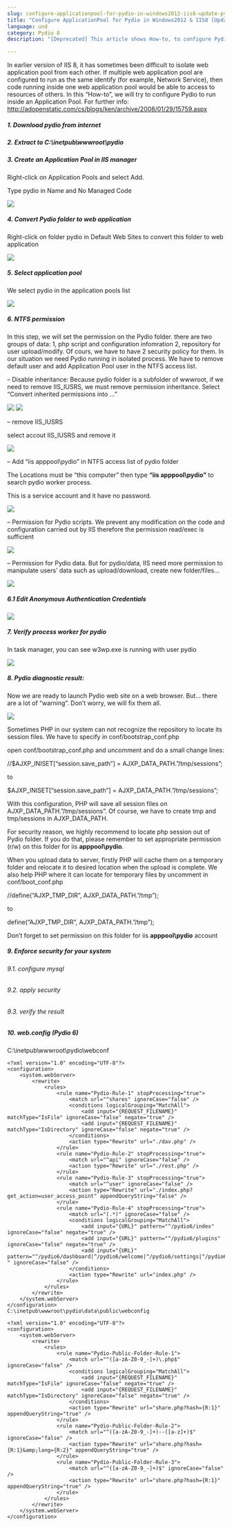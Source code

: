 ```yaml
---
slug: configure-applicationpool-for-pydio-in-windows2012-iis8-update-pydio-6
title: "Configure ApplicationPool for Pydio in Windows2012 & IIS8 [Update Pydio 6]"
language: und
category: Pydio 8
description: "[Deprecated] This article shows How-to, to configure Pydio to run inside an Application Pool."

---
```


In earlier version of IIS 8, it has sometimes been difficult to isolate web application pool from each other. If multiple web application pool are configured to run as the same identify (for example, Network Service), then code running inside one web application pool would be able to access to resources of others.
In this “How-to”, we will try to configure Pydio to run inside an Application Pool.
For further info: http://adopenstatic.com/cs/blogs/ken/archive/2008/01/29/15759.aspx

##### 1. Download pydio from internet

##### 2. Extract to C:\inetpub\wwwroot\pydio

##### 3. Create an Application Pool in IIS manager

Right-click on Application Pools and select Add.

Type pydio in Name and No Managed Code

![](../images/security/configure_applicationpool_for_pydio_in_windows2012_and_iis8/IIS8_AppPool_create-an-applicationpool.png)

##### 4. Convert Pydio folder to web application

Right-click on folder pydio in Default Web Sites to convert this folder to web application

![](../images/security/configure_applicationpool_for_pydio_in_windows2012_and_iis8/IIS8_AppPool_add-application.png)

##### 5. Select application pool
We select pydio in the application pools list

![](../images/security/configure_applicationpool_for_pydio_in_windows2012_and_iis8/3.connectAs-300x298.png)

##### 6. NTFS permission

In this step, we will set the permission on the Pydio folder. there are two groups of data: 1, php script and configuration infomration 2, repository for user upload/modify. Of cours, we have to have 2 security policy for them. In our situation we need Pydio running in isolated process. We have to remove default user and add Application Pool user in the NTFS access list.

– Disable inheritance: Because pydio folder is a subfolder of wwwroot, if we need to remove IIS_IUSRS, we must remove permission inheritance. Select “Convert inherited permissions into …”

![](../images/security/configure_applicationpool_for_pydio_in_windows2012_and_iis8/IIS8_AppPool_Disable-inheritance-300x200.png)
![](../images/security/configure_applicationpool_for_pydio_in_windows2012_and_iis8/IIS8_AppPool_convert-inerited-permission.png)

– remove IIS_IUSRS

select accout IIS_IUSRS and remove it

![](../images/security/configure_applicationpool_for_pydio_in_windows2012_and_iis8/IIS8_AppPool_remove-IIS_IUSRS.png)

– Add “iis apppool\pydio” in NTFS access list of pydio folder

The Locations must be “this computer” then type **“iis apppool\pydio”** to search pydio worker process.

This is a service account and it have no password.

![](../images/security/configure_applicationpool_for_pydio_in_windows2012_and_iis8/IIS8_AppPool_add-pydio-app-pool.png)

– Permission for Pydio scripts. We prevent any modification on the code and configuration carried out by IIS therefore the permission read/exec is sufficient

![](../images/security/configure_applicationpool_for_pydio_in_windows2012_and_iis8/IIS8_AppPool_permission-of-pydio-on-Pydio-folder.png)

– Permission for Pydio data. But for pydio/data, IIS need more permission to manipulate users’ data such as upload/download, create new folder/files…

![](../images/security/configure_applicationpool_for_pydio_in_windows2012_and_iis8/IIS8_AppPool_full-access-on-Data.png)

##### 6.1 Edit Anonymous Authentication Credentials

![](../images/security/configure_applicationpool_for_pydio_in_windows2012_and_iis8/Selection_018.png)

##### 7. Verify process worker for pydio

In task manager, you can see w3wp.exe is running with user pydio

![](../images/security/configure_applicationpool_for_pydio_in_windows2012_and_iis8/IIS8_AppPool_verify-process-worker.png)

##### 8. Pydio diagnostic result:

Now we are ready to launch Pydio web site on a web browser. But… there are a lot of “warning”. Don’t worry, we will fix them all.

![](../images/security/configure_applicationpool_for_pydio_in_windows2012_and_iis8/IIS8_AppPool_pydio-diagnostic-result.png)

Sometimes PHP in our system can not recognize the repository to locate its session files. We have to specify in conf/bootstrap_conf.php

open conf/bootstrap_conf.php and uncomment and do a small change lines:

//$AJXP_INISET[“session.save_path”] = AJXP_DATA_PATH.”/tmp/sessions”;

to

$AJXP_INISET[“session.save_path”] = AJXP_DATA_PATH.”/tmp/sessions”;

With this configuration, PHP will save all session files on AJXP_DATA_PATH.”/tmp/sessions”. Of course, we have to create tmp and tmp/sessions in AJXP_DATA_PATH.

For security reason, we highly recommend to locate php session out of Pydio folder. If you do that, please remember to set appropriate permission (r/w) on this folder for iis **apppool\pydio**.

When you upload data to server, firstly PHP will cache them on a temporary folder and relocate it to desired location when the upload is complete. We also help PHP where it can locate for temporary files by uncomment in conf/boot_conf.php

//define(“AJXP_TMP_DIR”, AJXP_DATA_PATH.”/tmp”);

to

define(“AJXP_TMP_DIR”, AJXP_DATA_PATH.”/tmp”);

Don’t forget to set permission on this folder for iis **apppool\pydio** account

 

##### 9. Enforce security for your system

###### 9.1. configure mysql

###### 9.2. apply security

###### 9.3. verify the result

 

##### 10. web.config (Pydio 6)

C:\inetpub\wwwroot\pydio\webconf

    <?xml version="1.0" encoding="UTF-8"?>
    <configuration>
        <system.webServer>
            <rewrite>
                <rules>
                    <rule name="Pydio-Rule-1" stopProcessing="true">
                        <match url="^shares" ignoreCase="false" />
                        <conditions logicalGrouping="MatchAll">
                            <add input="{REQUEST_FILENAME}" matchType="IsFile" ignoreCase="false" negate="true" />
                            <add input="{REQUEST_FILENAME}" matchType="IsDirectory" ignoreCase="false" negate="true" />
                        </conditions>
                        <action type="Rewrite" url="./dav.php" />
                    </rule>
                    <rule name="Pydio-Rule-2" stopProcessing="true">
                        <match url="^api" ignoreCase="false" />
                        <action type="Rewrite" url="./rest.php" />
                    </rule>
                    <rule name="Pydio-Rule-3" stopProcessing="true">
                        <match url="^user" ignoreCase="false" />
                        <action type="Rewrite" url="./index.php?get_action=user_access_point" appendQueryString="false" />
                    </rule>
                    <rule name="Pydio-Rule-4" stopProcessing="true">
                        <match url="(.*)" ignoreCase="false" />
                        <conditions logicalGrouping="MatchAll">
                            <add input="{URL}" pattern="^/pydio6/index" ignoreCase="false" negate="true" />
                            <add input="{URL}" pattern="^/pydio6/plugins" ignoreCase="false" negate="true" />
                            <add input="{URL}" pattern="^/pydio6/dashboard|^/pydio6/welcome|^/pydio6/settings|^/pydio6/ws-" ignoreCase="false" />
                        </conditions>
                        <action type="Rewrite" url="index.php" />
                    </rule>
                </rules>
            </rewrite>
        </system.webServer>
    </configuration>
    C:\inetpub\wwwroot\pydio\data\public\webconfig

    <?xml version="1.0" encoding="UTF-8"?>
    <configuration>
        <system.webServer>
            <rewrite>
                <rules>
                    <rule name="Pydio-Public-Folder-Rule-1">
                        <match url="^([a-zA-Z0-9_-]+)\.php$" ignoreCase="false" />
                        <conditions logicalGrouping="MatchAll">
                            <add input="{REQUEST_FILENAME}" matchType="IsFile" ignoreCase="false" negate="true" />
                            <add input="{REQUEST_FILENAME}" matchType="IsDirectory" ignoreCase="false" negate="true" />
                        </conditions>
                        <action type="Rewrite" url="share.php?hash={R:1}" appendQueryString="true" />
                    </rule>
                    <rule name="Pydio-Public-Folder-Rule-2">
                        <match url="^([a-zA-Z0-9_-]+)--([a-z]+)$" ignoreCase="false" />
                        <action type="Rewrite" url="share.php?hash={R:1}&amp;lang={R:2}" appendQueryString="true" />
                    </rule>
                    <rule name="Pydio-Public-Folder-Rule-3">
                        <match url="^([a-zA-Z0-9_-]+)$" ignoreCase="false" />
                        <action type="Rewrite" url="share.php?hash={R:1}" appendQueryString="true" />
                    </rule>
                </rules>
            </rewrite>
        </system.webServer>
    </configuration>